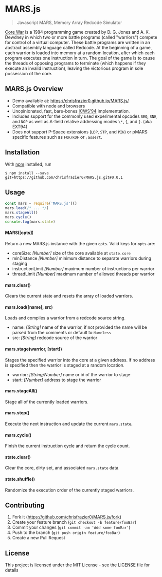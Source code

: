 # MARS.js
> Javascript MARS, Memory Array Redcode Simulator

[Core War][1] is a 1984 programming game created by D. G. Jones and A. K.
Dewdney in which two or more battle programs (called "warriors") compete for
control of a virtual computer. These battle programs are written in an abstract
assembly language called Redcode. At the beginning of a game, each warrior is
loaded into memory at a random location, after which each program executes one
instruction in turn. The goal of the game is to cause the threads of opposing
programs to terminate (which happens if they execute an invalid instruction),
leaving the victorious program in sole possession of the core.


## MARS.js Overview

- Demo available at: <https://chrisfrazier0.github.io/MARS.js/>
- Compatible with node and browsers
- Unopinionated, fast, bare-bones [ICWS'94][2] implementation.
- Includes support for the commonly used experimental opcodes `SEQ`, `SNE`, and
  `NOP` as well as A-field relative addressing modes `\*`, `{`, and `}`. (aka EXT94)
- Does not support P-Space extensions (`LDP`, `STP`, and `PIN`) or pMARS specific
  features such as `FOR/ROF` or `;assert`.


## Installation

With [npm][3] installed, run
```
$ npm install --save git+https://github.com/chrisfrazier0/MARS.js.git#0.0.1
```


## Usage

```js
const mars = require('MARS.js')()
mars.load(/* ... */)
mars.stageAll()
mars.cycle()
console.log(mars.state)
```

#### MARS([opts])
Return a new MARS.js instance with the given `opts`. Valid keys for `opts` are:
- coreSize: *[Number]* size of the core available at `state.core`
- minDistance *[Number]* minimum distance to separate warriors during staging
- instructionLimit *[Number]* maximum number of instructions per warrior
- threadLimit *[Number]* maximum number of allowed threads per warrior

#### mars.clear()
Clears the current state and resets the array of loaded warriors.

#### mars.load([name], src)
Loads and compiles a warrior from a redcode source string.
- name: *[String]* name of the warrior, if not provided the name will be parsed
  from the comments or default to `Nameless`
- src: *[String]* redcode source of the warrior

#### mars.stage(warrior, [start])
Stages the specified warrior into the core at a given address. If no address is
specified then the warrior is staged at a random location.
- warrior: *[String/Number]* name or id of the warrior to stage
- start: *[Number]* address to stage the warrior

#### mars.stageAll()
Stage all of the currently loaded warriors.

#### mars.step()
Execute the next instruction and update the current `mars.state`.

#### mars.cycle()
Finish the current instruction cycle and return the cycle count.

#### state.clear()
Clear the core, dirty set, and associated `mars.state` data.

#### state.shuffle()
Randomize the execution order of the currently staged warriors.


## Contributing

1. Fork it (<https://github.com/chrisfrazier0/MARS.js/fork>)
2. Create your feature branch (`git checkout -b feature/fooBar`)
3. Commit your changes (`git commit -am 'Add some fooBar'`)
4. Push to the branch (`git push origin feature/fooBar`)
5. Create a new Pull Request


## License

This project is licensed under the MIT License - see the [LICENSE](LICENSE) file for details


[1]: https://en.wikipedia.org/wiki/Core_War
[2]: http://corewar.co.uk/standards/icws94.htm
[3]: https://npmjs.org/
